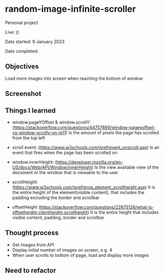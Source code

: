 # random-image-infinite-scroller

Personal project

Live: ()

Date started: 9 January 2023

Date completed:

## Objectives

Load more images into screen when reaching the bottom of window

## Screenshot

## Things I learned

- window.pageYOffset & window.scrollY:(https://stackoverflow.com/questions/44757869/window-pageyoffset-vs-window-scrolly-on-ie11) Is the amount of pixels the page has scrolled from the top left

- scroll event: (https://www.w3schools.com/jsref/event_onscroll.asp) Is an event that fires when the page has been scrolled on
- window.innerHeight: (https://developer.mozilla.org/en-US/docs/Web/API/Window/innerHeight) Is the view available view of the document or the window that is viewable to the user
- scrollHeight: (https://www.w3schools.com/jsref/prop_element_scrollheight.asp) It is the entire height of the element(visible content), that includes the padding excluding the border and scrollbar
- offsetHeight (https://stackoverflow.com/questions/22675126/what-is-offsetheight-clientheight-scrollheight) It is the entire height that includes visible content, padding, border and scrollbar

## Thought process

- Get images from API
- Display initial number of images on screen, e.g. 4
- When user scrolls to bottom of page, load and display more images

## Need to refactor
